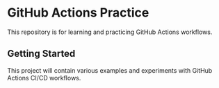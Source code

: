 # GitHub Actions Practice

This repository is for learning and practicing GitHub Actions workflows.

## Getting Started

This project will contain various examples and experiments with GitHub Actions CI/CD workflows.
